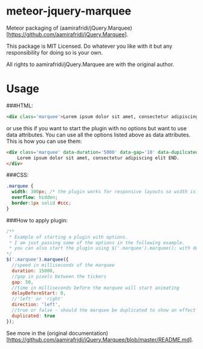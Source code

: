 meteor-jquery-marquee
============

Meteor packaging of (aamirafridi/jQuery.Marquee)[https://github.com/aamirafridi/jQuery.Marquee].

This package is MIT Licensed. Do whatever you like with it but any responsibility for doing so is your own.

All rights to aamirafridi/jQuery.Marquee are with the original author.

Usage
============

###HTML:
```html
<div class='marquee'>Lorem ipsum dolor sit amet, consectetur adipiscing elit END.</div>
```

or use this if you want to start the plugin with no options but want to use data attributes. You can use all the options listed above as data attributes. This is how you can use them:

```html
<div class='marquee' data-duration='5000' data-gap='10' data-dupilcated='true' >
    Lorem ipsum dolor sit amet, consectetur adipiscing elit END.
</div>
```

###CSS:
```css
.marquee {
  width: 300px; /* the plugin works for responsive layouts so width is not necessary */
  overflow: hidden;
  border:1px solid #ccc;
}
```

###How to apply plugin:
```javascript
/**
 * Example of starting a plugin with options.
 * I am just passing some of the options in the following example.
 * you can also start the plugin using $('.marquee').marquee(); with defaults
*/
$('.marquee').marquee({
  //speed in milliseconds of the marquee
  duration: 15000,
  //gap in pixels between the tickers
  gap: 50,
  //time in milliseconds before the marquee will start animating
  delayBeforeStart: 0,
  //'left' or 'right'
  direction: 'left',
  //true or false - should the marquee be duplicated to show an effect of continues flow
  duplicated: true
});
```

See more in the (original documentation)[https://github.com/aamirafridi/jQuery.Marquee/blob/master/README.md].

